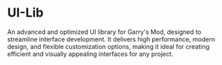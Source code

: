 # UI-Lib
An advanced and optimized UI library for Garry's Mod, designed to streamline interface development. It delivers high performance, modern design, and flexible customization options, making it ideal for creating efficient and visually appealing interfaces for any project.
